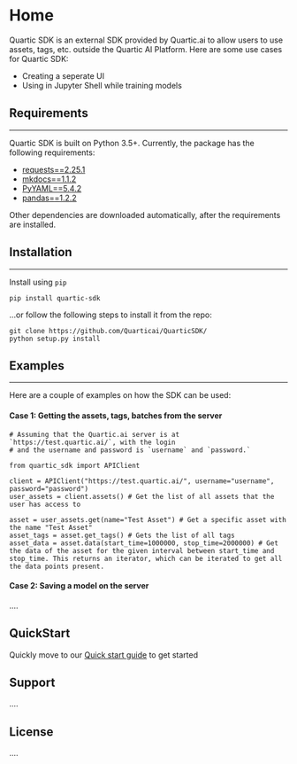 # Home

Quartic SDK is an external SDK provided by Quartic.ai to allow users to use assets, tags, etc. outside the Quartic AI Platform. Here are some use cases for Quartic SDK:

- Creating a seperate UI
- Using in Jupyter Shell while training models

## Requirements
---
Quartic SDK is built on Python 3.5+. Currently, the package has the following requirements:

- [requests==2.25.1](https://pypi.org/project/requests/)
- [mkdocs==1.1.2](https://pypi.org/project/mkdocs/)
- [PyYAML==5.4.2](https://pypi.org/project/PyYAML/)
- [pandas==1.2.2](https://pypi.org/project/pandas/)

Other dependencies are downloaded automatically, after the requirements are installed.

## Installation
---

Install using `pip`

```
pip install quartic-sdk
```
...or follow the following steps to install it from the repo:
```
git clone https://github.com/Quarticai/QuarticSDK/
python setup.py install
```

## Examples
---
Here are a couple of examples on how the SDK can be used:

#### Case 1: Getting the assets, tags, batches from the server


```
# Assuming that the Quartic.ai server is at `https://test.quartic.ai/`, with the login
# and the username and password is `username` and `password.`

from quartic_sdk import APIClient

client = APIClient("https://test.quartic.ai/", username="username", password="password")
user_assets = client.assets() # Get the list of all assets that the user has access to

asset = user_assets.get(name="Test Asset") # Get a specific asset with the name "Test Asset"
asset_tags = asset.get_tags() # Gets the list of all tags
asset_data = asset.data(start_time=1000000, stop_time=2000000) # Get the data of the asset for the given interval between start_time and stop_time. This returns an iterator, which can be iterated to get all the data points present.
```

#### Case 2: Saving a model on the server

....

## QuickStart

Quickly move to our [Quick start guide](/quick_start) to get started

## Support

....

## License

....
